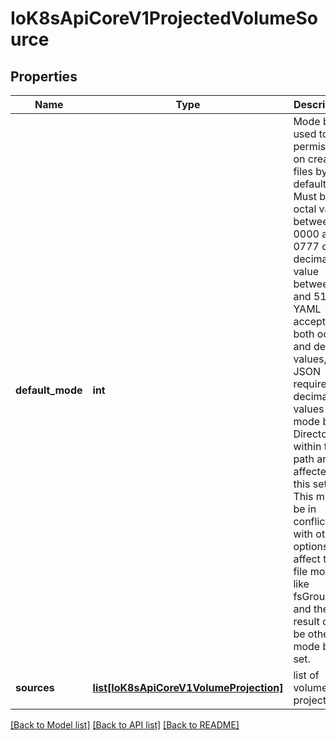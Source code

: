 # IoK8sApiCoreV1ProjectedVolumeSource

## Properties
Name | Type | Description | Notes
------------ | ------------- | ------------- | -------------
**default_mode** | **int** | Mode bits used to set permissions on created files by default. Must be an octal value between 0000 and 0777 or a decimal value between 0 and 511. YAML accepts both octal and decimal values, JSON requires decimal values for mode bits. Directories within the path are not affected by this setting. This might be in conflict with other options that affect the file mode, like fsGroup, and the result can be other mode bits set. | [optional] 
**sources** | [**list[IoK8sApiCoreV1VolumeProjection]**](IoK8sApiCoreV1VolumeProjection.md) | list of volume projections | [optional] 

[[Back to Model list]](../README.md#documentation-for-models) [[Back to API list]](../README.md#documentation-for-api-endpoints) [[Back to README]](../README.md)


